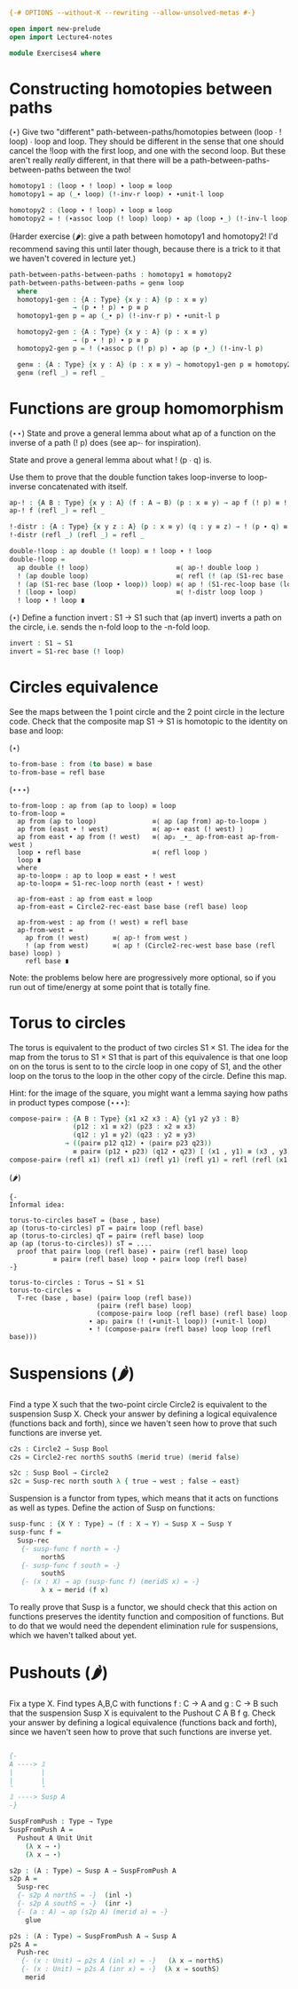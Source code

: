 ```agda
{-# OPTIONS --without-K --rewriting --allow-unsolved-metas #-}

open import new-prelude
open import Lecture4-notes

module Exercises4 where
```

# Constructing homotopies between paths

(⋆) Give two "different" path-between-paths/homotopies between (loop ∙ !
loop) ∙ loop and loop.  They should be different in the sense that one
should cancel the !loop with the first loop, and one with the second
loop.  But these aren't really *really* different, in that there will be
a path-between-paths-between-paths between the two!

```agda
homotopy1 : (loop ∙ ! loop) ∙ loop ≡ loop
homotopy1 = ap (_∙ loop) (!-inv-r loop) ∙ ∙unit-l loop

homotopy2 : (loop ∙ ! loop) ∙ loop ≡ loop
homotopy2 = ! (∙assoc loop (! loop) loop) ∙ ap (loop ∙_) (!-inv-l loop)
```

(Harder exercise (🌶️): give a path between homotopy1 and
homotopy2! I'd recommend saving this until later though, because there
is a trick to it that we haven't covered in lecture yet.)

```agda
path-between-paths-between-paths : homotopy1 ≡ homotopy2
path-between-paths-between-paths = gen≡ loop
  where
  homotopy1-gen : {A : Type} {x y : A} (p : x ≡ y)
                → (p ∙ ! p) ∙ p ≡ p
  homotopy1-gen p = ap (_∙ p) (!-inv-r p) ∙ ∙unit-l p

  homotopy2-gen : {A : Type} {x y : A} (p : x ≡ y)
                → (p ∙ ! p) ∙ p ≡ p
  homotopy2-gen p = ! (∙assoc p (! p) p) ∙ ap (p ∙_) (!-inv-l p)

  gen≡ : {A : Type} {x y : A} (p : x ≡ y) → homotopy1-gen p ≡ homotopy2-gen p
  gen≡ (refl _) = refl _

```

# Functions are group homomorphism

(⋆⋆) State and prove a general lemma about what ap of a function on the
inverse of a path (! p) does (see ap-∙ for inspiration).

State and prove a general lemma about what ! (p ∙ q) is.

Use them to prove that the double function takes loop-inverse to
loop-inverse concatenated with itself.

```agda
ap-! : {A B : Type} {x y : A} (f : A → B) (p : x ≡ y) → ap f (! p) ≡ ! (ap f p)
ap-! f (refl _) = refl _

!-distr : {A : Type} {x y z : A} (p : x ≡ y) (q : y ≡ z) → ! (p ∙ q) ≡ ! q ∙ ! p
!-distr (refl _) (refl _) = refl _

double-!loop : ap double (! loop) ≡ ! loop ∙ ! loop
double-!loop =
  ap double (! loop)                      ≡⟨ ap-! double loop ⟩
  ! (ap double loop)                      ≡⟨ refl (! (ap (S1-rec base (loop ∙ loop)) loop)) ⟩
  ! (ap (S1-rec base (loop ∙ loop)) loop) ≡⟨ ap ! (S1-rec-loop base (loop ∙ loop)) ⟩
  ! (loop ∙ loop)                         ≡⟨ !-distr loop loop ⟩
  ! loop ∙ ! loop ∎
```

(⋆) Define a function invert : S1 → S1 such that (ap invert) inverts a path
on the circle, i.e. sends the n-fold loop to the -n-fold loop.

```agda
invert : S1 → S1
invert = S1-rec base (! loop)
```

# Circles equivalence

See the maps between the 1 point circle and the 2 point circle in the
lecture code.  Check that the composite map S1 → S1
is homotopic to the identity on base and loop:

(⋆)

```agda
to-from-base : from (to base) ≡ base
to-from-base = refl base
```

(⋆⋆⋆)

```
to-from-loop : ap from (ap to loop) ≡ loop
to-from-loop =
  ap from (ap to loop)              ≡⟨ ap (ap from) ap-to-loop≡ ⟩
  ap from (east ∙ ! west)           ≡⟨ ap-∙ east (! west) ⟩
  ap from east ∙ ap from (! west)   ≡⟨ ap₂ _∙_ ap-from-east ap-from-west ⟩
  loop ∙ refl base                  ≡⟨ refl loop ⟩
  loop ∎
  where
  ap-to-loop≡ : ap to loop ≡ east ∙ ! west
  ap-to-loop≡ = S1-rec-loop north (east ∙ ! west)

  ap-from-east : ap from east ≡ loop
  ap-from-east = Circle2-rec-east base base (refl base) loop

  ap-from-west : ap from (! west) ≡ refl base
  ap-from-west =
    ap from (! west)      ≡⟨ ap-! from west ⟩
    ! (ap from west)      ≡⟨ ap ! (Circle2-rec-west base base (refl base) loop) ⟩
    refl base ∎

```

Note: the problems below here are progressively more optional, so if you
run out of time/energy at some point that is totally fine.

# Torus to circles

The torus is equivalent to the product of two circles S1 × S1.  The idea
for the map from the torus to S1 × S1 that is part of this equivalence
is that one loop on on the torus is sent to to the circle loop in one
copy of S1, and the other loop on the torus to the loop in the other
copy of the circle.  Define this map.

Hint: for the image of the square, you might want a lemma saying how
paths in product types compose (⋆⋆⋆):

```agda
compose-pair≡ : {A B : Type} {x1 x2 x3 : A} {y1 y2 y3 : B}
                (p12 : x1 ≡ x2) (p23 : x2 ≡ x3)
                (q12 : y1 ≡ y2) (q23 : y2 ≡ y3)
              → ((pair≡ p12 q12) ∙ (pair≡ p23 q23))
                ≡ pair≡ (p12 ∙ p23) (q12 ∙ q23) [ (x1 , y1) ≡ (x3 , y3) [ A × B ] ]
compose-pair≡ (refl x1) (refl x1) (refl y1) (refl y1) = refl (refl (x1 , y1))
```

(🌶️)
```
{-
Informal idea:

torus-to-circles baseT = (base , base)
ap (torus-to-circles) pT = pair≡ loop (refl base)
ap (torus-to-circles) qT = pair≡ (refl base) loop
ap (ap (torus-to-circles)) sT = ....
  proof that pair≡ loop (refl base) ∙ pair≡ (refl base) loop
           ≡ pair≡ (refl base) loop ∙ pair≡ loop (refl base)
-}

torus-to-circles : Torus → S1 × S1
torus-to-circles =
  T-rec (base , base) (pair≡ loop (refl base))
                      (pair≡ (refl base) loop)
                      (compose-pair≡ loop (refl base) (refl base) loop
                    ∙ ap₂ pair≡ (! (∙unit-l loop)) (∙unit-l loop)
                    ∙ ! (compose-pair≡ (refl base) loop loop (refl base)))
```

# Suspensions (🌶️)

Find a type X such that the two-point circle Circle2 is equivalent to
the suspension Susp X.  Check your answer by defining a logical
equivalence (functions back and forth), since we haven't seen how to
prove that such functions are inverse yet.

```agda
c2s : Circle2 → Susp Bool
c2s = Circle2-rec northS southS (merid true) (merid false)

s2c : Susp Bool → Circle2
s2c = Susp-rec north south λ { true → west ; false → east}
```

Suspension is a functor from types, which means that it acts on
functions as well as types.  Define the action of Susp on functions:

```agda
susp-func : {X Y : Type} → (f : X → Y) → Susp X → Susp Y
susp-func f =
  Susp-rec
   {- susp-func f north = -}
        northS
   {- susp-func f south = -}
        southS
   {- (x : X) → ap (susp-func f) (meridS x) = -}
        λ x → merid (f x)
```

To really prove that Susp is a functor, we should check that this action
on functions preserves the identity function and composition of
functions. But to do that we would need the dependent elimination rule
for suspensions, which we haven't talked about yet.

# Pushouts (🌶️)

Fix a type X.  Find types A,B,C with functions f : C → A and g : C → B
such that the suspension Susp X is equivalent to the Pushout C A B f g.
Check your answer by defining a logical equivalence (functions back and
forth), since we haven't seen how to prove that such functions are
inverse yet.

```agda

{-
A ----> 𝟙
|       |
|       |
̌       ̌
𝟙 ----> Susp A
-}

SuspFromPush : Type → Type
SuspFromPush A =
  Pushout A Unit Unit
    (λ x → ⋆)
    (λ x → ⋆)

s2p : (A : Type) → Susp A → SuspFromPush A
s2p A =
  Susp-rec
  {- s2p A northS = -}  (inl ⋆)
  {- s2p A southS = -}  (inr ⋆)
  {- (a : A) → ap (s2p A) (merid a) = -}
    glue

p2s : (A : Type) → SuspFromPush A → Susp A
p2s A =
  Push-rec
   {- (x : Unit) → p2s A (inl x) = -}   (λ x → northS)
   {- (x : Unit) → p2s A (inr x) = -}  (λ x → southS)
    merid
```
